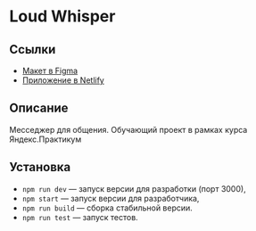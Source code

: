 # Loud Whisper

## Ссылки
* [Макет в Figma](https://www.figma.com/file/19wDMl4QNTAFHu6Q1mZcr5/Yandex.Practicum-Chats?node-id=0%3A1&t=OwJO1e9oSTv8b3WW-0)
* [Приложение в Netlify](https://sunny-muffin-404bd7.netlify.app)

## Описание
Месседжер для общения.
Обучающий проект в рамках курса Яндекс.Практикум

## Установка

- `npm run dev` — запуск версии для разработки (порт 3000),
- `npm start` — запуск версии для разработчика,
- `npm run build` — сборка стабильной версии.
- `npm run test` — запуск тестов.